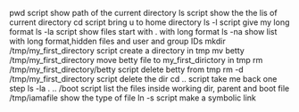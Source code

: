 pwd script show path of the current directory
ls script show the the lis of current directory
cd script bring u to home directory
ls -l script give my long format
ls -la script show files start with . with long format
ls -na show list with long format,hidden files and user and group IDs
mkdir /tmp/my_first_directory script create a directory in tmp
mv betty /tmp/my_first_directory move betty file to my_first_dirictory in tmp
rm /tmp/my_first_directory/betty script delete betty from tmp
rm -d /tmp/my_first_directory script delete the dir
cd .. script take me back one step
ls -la . .. /boot script list the files inside working dir, parent and boot
file /tmp/iamafile show the type of file
ln -s script make a symbolic link 
